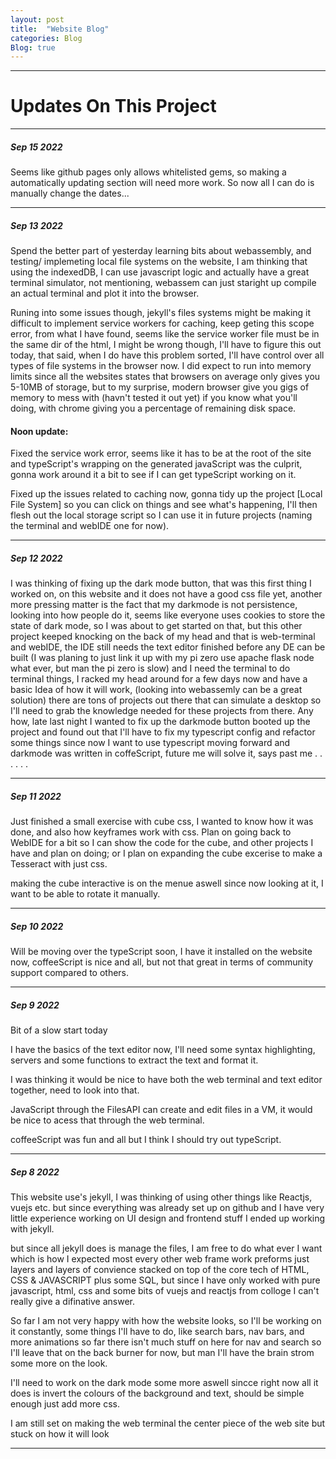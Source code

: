 ```yaml
---
layout: post
title:  "Website Blog"
categories: Blog
Blog: true
---
```


---
# Updates On This Project 
---
##### Sep 15 2022
Seems like github pages only allows whitelisted gems, so making a automatically updating section will need more work. So now all I can do is manually change the dates...

---
##### Sep 13 2022
Spend the better part of yesterday learning bits about webassembly, and testing/ implemeting local file systems on the website, I am thinking that using the indexedDB, I can use javascript logic and actually have a great terminal simulator, not mentioning, webassem can just staright up compile an actual terminal and plot it into the browser.

Runing into some issues though, jekyll's files systems might be making it difficult to implement service workers for caching, keep geting this scope error, from what I have found, seems like the service worker file must be in the same dir of the html, I might be wrong though, I'll have to figure this out today, that said, when I do have this problem sorted, I'll have control over all types of file systems in the browser now. 
I did expect to run into memory limits since all the websites states that browsers on average only gives you 5-10MB of storage, but to my surprise, modern browser give you gigs of memory to mess with (havn't tested it out yet) if you know what you'll doing, with chrome giving you a percentage of remaining disk space.

#### Noon update: 
Fixed the service work error, seems like it has to be at the root of the site and typeScript's wrapping on the generated javaScript was the culprit, gonna work around it a bit to see if I can get typeScript working on it.

Fixed up the issues related to caching now, gonna tidy up the project [Local File System] so you can click on things and see what's happening, I'll then flesh out the local storage script so I can use it in future projects (naming the terminal and webIDE one for now).


---
##### Sep 12 2022
I was thinking of fixing up the dark mode button, that was this first thing I worked on, on this website and it does not have a good css file yet, another more pressing matter is the fact that my darkmode is not persistence, looking into how people do it, seems like everyone uses cookies to store the state of dark mode, so I was about to get started on that, but this other project keeped knocking on the back of my head and that is web-terminal and webIDE, the IDE still needs the text editor finished before any DE can be built (I was planing to just link it up with my pi zero use apache flask node what ever, but man the pi zero is slow) and I need the terminal to do terminal things, I racked my head around for a few days now and have a basic Idea of how it will work, (looking into webassemly can be a great solution) there are tons of projects out there that can simulate a desktop so I'll need to grab the knowledge needed for these projects from there. Any how, late last night I wanted to fix up the darkmode button booted up the project and found out that I'll have to fix my typescript config and refactor some things since now I want to use typescript moving forward and darkmode was written in coffeScript, future me will solve it, says past me . . . . . .


---

##### Sep 11 2022
Just finished a small exercise with cube css, I wanted to know how it was done, and also how keyframes work with css.
Plan on going back to WebIDE for a bit so I can show the code for the cube, and other projects I have and plan on doing;
or I plan on expanding the cube excerise to make a Tesseract with just css.

making the cube interactive is on the menue aswell since now looking at it, I want to be able to rotate it manually.

---

##### Sep 10 2022
Will be moving over the typeScript soon, I have it installed on the website now, coffeeScript is nice and all, but not that great in terms of community support compared to others.

---


##### Sep 9 2022
Bit of a slow start today

I have the basics of the text editor now, I'll need some syntax highlighting, servers and some functions to extract the text and format it.

I was thinking it would be nice to have both the web terminal and text editor together, need to look into that.

JavaScript through the FilesAPI can create and edit files in a VM, it would be nice to acess that through the web terminal.

coffeeScript was fun and all but I think I should try out typeScript.


---
##### Sep 8 2022

This website use's jekyll, I was thinking of using other things like Reactjs, vuejs etc. but since everything was already set up on github and I have very little experience working on UI design and frontend stuff I ended up working with jekyll.

but since all jekyll does is manage the files, I am free to do what ever I want which is how I expected most every other web frame work preforms just layers and layers of convience stacked on top of the core tech of HTML, CSS & JAVASCRIPT plus some SQL, but since I have only worked with pure javascript, html, css and some bits of vuejs and reactjs from colloge I can't really give a difinative answer.

So far I am not very happy with how the website looks, so I'll be working on it constantly, some things I'll have to do, like search bars, nav bars, and more animations so far there isn't much stuff on here for nav and search so I'll leave that on the back burner for now, but man I'll have the brain strom some more on the look.

I'll need to work on the dark mode some more aswell sincce right now all it does is invert the colours of the background and text, should be simple enough just add more css.

I am still set on making the web terminal the center piece of the web site but stuck on how it will look

---